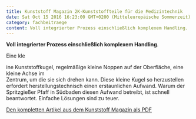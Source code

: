 ```yaml
---
title: Kunststoff Magazin 2K-Kunststoffteile für die Medizintechnik
date: Sat Oct 15 2016 16:23:00 GMT+0200 (Mitteleuropäische Sommerzeit)
category: fachbeitraege
content: Voll integrierter Prozess einschließlich komplexem Handling.    Eine kleine Kunststoffkugel, regelmäßige kleine Noppen auf der Oberfläche, eine kleine Achse imZentrum, um die sie sich drehen kann. Diese kleine Kugel so herzustellen erfordert herstellungstechnisch einen erstaunlichen Aufwand. Warum der Spritzgießer Pfaff in Südbaden diesen Aufwand betreibt, ist schnell beantwortet. Einfache Lösungen sind zu teuer.    Den kompletten Artikel aus dem Kunststoff Magazin als PDF
---
```


<p><strong>Voll integrierter Prozess einschließlich komplexem Handling</strong>.</p>



Eine kle

<!--more-->

ine Kunststoffkugel, regelmäßige kleine Noppen auf der Oberfläche, eine kleine Achse im<br>Zentrum, um die sie sich drehen kann. Diese kleine Kugel so herzustellen erfordert herstellungstechnisch einen erstaunlichen Aufwand. Warum der Spritzgießer Pfaff in Südbaden diesen Aufwand betreibt, ist schnell beantwortet. Einfache Lösungen sind zu teuer.</p>



<p><a href="/downloads/KM_Oktober_2016_S26-28_web.pdf" target="_blank" rel="noreferrer noopener" aria-label=" (öffnet in neuem Tab)">Den kompletten Artikel aus dem Kunststoff Magazin als PDF</a></p>

